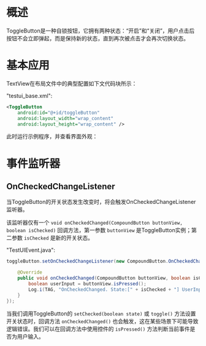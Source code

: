 # 概述
ToggleButton是一种自锁按钮，它拥有两种状态：“开启”和“关闭”，用户点击后按钮不会立即弹起，而是保持新的状态，直到再次被点击才会再次切换状态。

# 基本应用
TextView在布局文件中的典型配置如下文代码块所示：

"testui_base.xml":

```xml
<ToggleButton
    android:id="@+id/toggleButton"
    android:layout_width="wrap_content"
    android:layout_height="wrap_content" />
```

此时运行示例程序，并查看界面外观：

<div align="center">

<!-- TODO ![ToggleButton示例](./Assets-ToggleButton/基本应用-ToggleButton示例.jpg) -->

</div>

<!-- TODO
# 外观定制
## 基本样式
### 文本内容

# 常用属性
🔷 `android:textOn="[文本]"`

设置按钮在选中状态的文字，默认为"ON"。

🔷 `android:textOff="[文本]"`

设置按钮在未选中状态的文字，默认为"OFF"。

🔷 `android:checked="[true|false]"`

设置按钮的初始状态，默认为“未选中”。

# 常用方法
🔶 `boolean isChecked()`

获取当前按钮的选中状态。

🔶 `void setChecked(boolean state)`

设置按钮的选中状态。

🔶 `void toggle()`

反转当前选中状态。

-->

# 事件监听器
## OnCheckedChangeListener
当ToggleButton的开关状态发生改变时，将会触发OnCheckedChangeListener监听器。

该监听器仅有一个 `void onCheckedChanged(CompoundButton buttonView, boolean isChecked)` 回调方法，第一参数 `buttonView` 是ToggleButton实例；第二参数 `isChecked` 是新的开关状态。

"TestUIEvent.java":

```java
toggleButton.setOnCheckedChangeListener(new CompoundButton.OnCheckedChangeListener() {

    @Override
    public void onCheckedChanged(CompoundButton buttonView, boolean isChecked) {
        boolean userInput = buttonView.isPressed();
        Log.i(TAG, "OnCheckedChanged. State:[" + isChecked + "] UserInput:[" + userInput + "]");
    }
});
```

当我们调用ToggleButton的 `setChecked(boolean state)` 或 `toggle()` 方法设置开关状态时，回调方法 `onCheckedChanged()` 也会触发，这在某些场景下可能导致逻辑错误。我们可以在回调方法中使用控件的 `isPressed()` 方法判断当前事件是否为用户输入。
